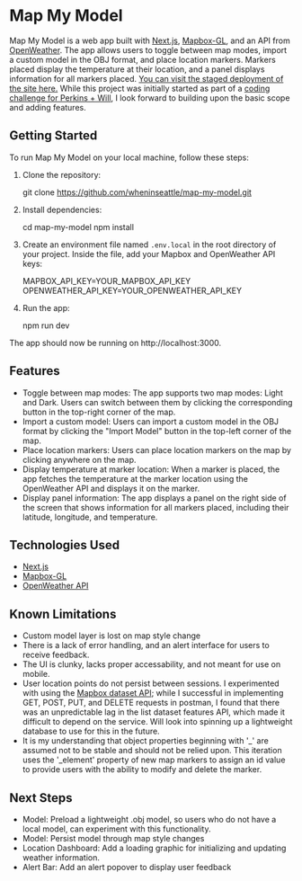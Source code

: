 # Map My Model

Map My Model is a web app built with [Next.js](https://nextjs.org/), [Mapbox-GL](https://docs.mapbox.com/mapbox-gl-js/api/), and an API from [OpenWeather](https://openweathermap.org/api). The app allows users to toggle between map modes, import a custom model in the OBJ format, and place location markers. Markers placed display the temperature at their location, and a panel displays information for all markers placed. [You can visit the staged deployment of the site here.](https://map-my-model.vercel.app) While this project was initially started as part of a [coding challenge for Perkins + Will](https://io.perkinswill.com/mapping-challenge/), I look forward to building upon the basic scope and adding features.

## Getting Started

To run Map My Model on your local machine, follow these steps:

1. Clone the repository:

    git clone https://github.com/wheninseattle/map-my-model.git

2. Install dependencies:

    cd map-my-model
    npm install

3. Create an environment file named `.env.local` in the root directory of your project. Inside the file, add your Mapbox and OpenWeather API keys:

    MAPBOX_API_KEY=YOUR_MAPBOX_API_KEY
    OPENWEATHER_API_KEY=YOUR_OPENWEATHER_API_KEY

4. Run the app:

    npm run dev

The app should now be running on http://localhost:3000.

## Features

- Toggle between map modes: The app supports two map modes: Light and Dark. Users can switch between them by clicking the corresponding button in the top-right corner of the map.
- Import a custom model: Users can import a custom model in the OBJ format by clicking the "Import Model" button in the top-left corner of the map.
- Place location markers: Users can place location markers on the map by clicking anywhere on the map.
- Display temperature at marker location: When a marker is placed, the app fetches the temperature at the marker location using the OpenWeather API and displays it on the marker.
- Display panel information: The app displays a panel on the right side of the screen that shows information for all markers placed, including their latitude, longitude, and temperature.

## Technologies Used

- [Next.js](https://nextjs.org/)
- [Mapbox-GL](https://docs.mapbox.com/mapbox-gl-js/api/)
- [OpenWeather API](https://openweathermap.org/api)

## Known Limitations

- Custom model layer is lost on map style change
- There is a lack of error handling, and an alert interface for users to receive feedback.
- The UI is clunky, lacks proper accessability, and not meant for use on mobile.
- User location points do not persist between sessions. I experimented with using the [Mapbox dataset API](https://docs.mapbox.com/api/maps/datasets/); while I successful in implementing GET, POST, PUT, and DELETE requests in postman, I found that there was an unpredictable lag in the list dataset features API, which made it difficult to depend on the service. Will look into spinning up a lightweight database to use for this in the future.
- It is my understanding that object properties beginning with '_' are assumed not to be stable and should not be relied upon. This iteration uses the '_element' property of new map markers to assign an id value to provide users with the ability to modify and delete the marker.

## Next Steps

- Model: Preload a lightweight .obj model, so users who do not have a local model, can experiment with this functionality.
- Model: Persist model through map style changes
- Location Dashboard: Add a loading graphic for initializing and updating weather information.
- Alert Bar: Add an alert popover to display user feedback
